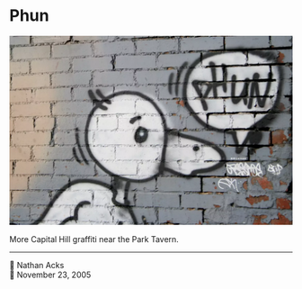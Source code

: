 # Phun

![Graffiti of a duck saying “phun”](assets/45304398aba7b425e89f356e2a63f150.webp)

More Capital Hill graffiti near the Park Tavern.

- - - -

<span aria-hidden="true">👤</span> Nathan Acks  
<span aria-hidden="true">📅</span> November 23, 2005
